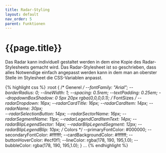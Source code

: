 ```yaml
---
title: Radar-Styling
layout: default
nav_order: 5
parent: Funktionen
---
```


# {{page.title}}

Das Radar kann individuell gestaltet werden in dem eine Kopie des Radar-Stylesheets gemacht wird. Das Radar-Stylesheet ist so geschrieben, dass alles Notwendige einfach angepasst werden kann in dem man an oberster Stelle im Stylesheet die CSS-Variablen anpasst.

{% highlight css %}
:root {
/* Generel */
    --fontFamily: "Arial";
    --borderRadius: 0;
    --lineWidth: 1; 
    --spacing: 0.5rem;
    --textPadding: 0.25em;
    --dropdownBoxShadow: 0 5px 20px rgba(0,0,0,0.1);
/* FontSizes */
    --radarDropdown: 16px;
    --radarCardTitle: 16px;
    --radarCardItem: 14px;
    --radarName: 30px;  
    --radarSelectionButton: 14px;
    --radarSectorName: 16px;
    --radarSegmentName: 11px;
    --radarLegendCardItemText: 14px;
    --radarBlipLegendSector: 14px;
    --radarBlipLegendSegment: 12px;
    --radarBlipLegendBlip: 10px;
/* Colors */
    --primaryFontColor: #000000;
    --secondaryFontColor: #ffffff;
    --cardBackgroundColor: #ffffff;
    --buttonHoverColor: #ecf0f1;
    --lineColor: rgba(178, 190, 195,1.0);
    --bubbleColor: rgba(178, 190, 195,1.0);
} 
...
{% endhighlight %}